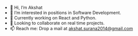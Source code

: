 - 👋 Hi, I’m Akshat
- 👀 I’m interested in positions in Software Development.
- 🌱 Currently working on React and Python.
- 💞️ Looking to collaborate on real time projects.
- 📫 Reach me: Drop a mail at akshat.surana2014@gmail.com

<!---
Akshat79-art/Akshat79-art is a ✨ special ✨ repository because its `README.md` (this file) appears on your GitHub profile.
You can click the Preview link to take a look at your changes.
--->
